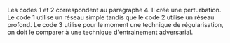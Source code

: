 Les codes 1 et 2 correspondent au paragraphe 4. Il crée une perturbation.
Le code 1 utilise un réseau simple tandis que le code 2 utilise un réseau profond.
Le code 3 utilise pour le moment une technique de régularisation, on doit le comparer à une technique d'entrainement adversarial.
